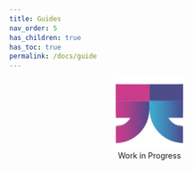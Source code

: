 ```yaml
---
title: Guides
nav_order: 5
has_children: true
has_toc: true
permalink: /docs/guide
---
```


<div class="wip" style="text-align: center">
  <img src="/assets/images/logo-wait-128.png" alt="Work in Progress"/>
  <br/>
  Work in Progress
</div>